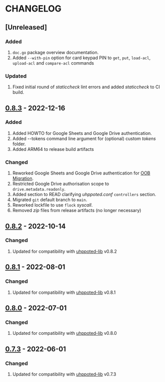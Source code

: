 # CHANGELOG

## [Unreleased]

### Added
1. `doc.go` package overview documentation.
2. Added `--with-pin` option for card keypad PIN to `get`, `put`, `load-acl`, 
   `upload-acl` and `compare-acl` commands

### Updated
1. Fixed initial round of _staticcheck_ lint errors and added _staticcheck_ to CI build.


## [0.8.3](https://github.com/uhppoted/uhppoted-app-sheets/releases/tag/v0.8.3) - 2022-12-16

### Added
1. Added HOWTO for Google Sheets and Google Drive authentication.
2. Added --tokens command line argument for (optional) custom _tokens_ folder.
3. Added ARM64 to release build artifacts

### Changed
1. Reworked Google Sheets and Google Drive authentication for [OOB Migration](https://developers.google.com/identity/protocols/oauth2/resources/oob-migration).
2. Restricted Google Drive authorisation scope to `drive.metadata.readonly`.
3. Added section to READ clarifying _uhppoted.conf_ `controllers` section.
4. Migrated `git` default branch to `main`.
5. Reworked lockfile to use `flock` _syscall_.
6. Removed _zip_ files from release artifacts (no longer necessary)

## [0.8.2](https://github.com/uhppoted/uhppoted-app-sheets/releases/tag/v0.8.2) - 2022-10-14

### Changed
1. Updated for compatibility with [uhppoted-lib](https://github.com/uhppoted/uhppoted-lib) v0.8.2

## [0.8.1](https://github.com/uhppoted/uhppoted-app-sheets/releases/tag/v0.8.1) - 2022-08-01

### Changed
1. Updated for compatibility with [uhppoted-lib](https://github.com/uhppoted/uhppoted-lib) v0.8.1


## [0.8.0](https://github.com/uhppoted/uhppoted-app-sheets/releases/tag/v0.8.0) - 2022-07-01

### Changed
1. Updated for compatibility with [uhppoted-lib](https://github.com/uhppoted/uhppoted-lib) v0.8.0


## [0.7.3](https://github.com/uhppoted/uhppoted-app-sheets/releases/tag/v0.7.3) - 2022-06-01

### Changed
1. Updated for compatibility with [uhppoted-lib](https://github.com/uhppoted/uhppoted-lib) v0.7.3


